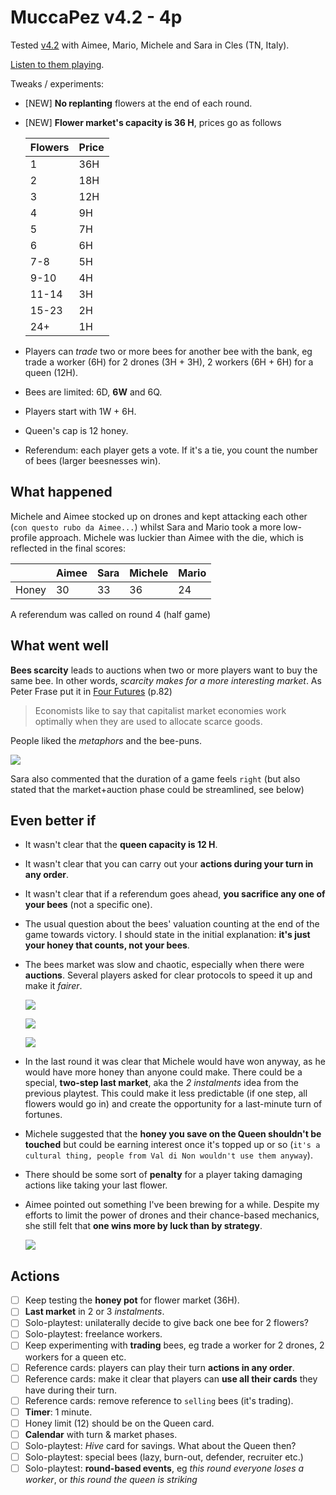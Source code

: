 # MuccaPez v4.2 - 4p

Tested [v4.2](../versions/v4.2) with Aimee, Mario, Michele and Sara in Cles (TN, Italy).

[Listen to them playing](https://soundcloud.com/bpt20170627/aimee-mario-michele-and-sara-v42-muccapez?in=beesness/sets/playtesting).

Tweaks / experiments:

* [NEW] **No replanting** flowers at the end of each round.
* [NEW] **Flower market's capacity is 36 H**, prices go as follows 

	| Flowers | Price | 
	|--|--|
	| 1 | 36H |
	| 2 | 18H |
	| 3 | 12H |
	| 4 | 9H |
	| 5 | 7H |
	| 6 | 6H |
	| 7-8 | 5H |
	| 9-10 | 4H |
	| 11-14 | 3H |
	| 15-23 | 2H |
	| 24+ | 1H |
	
* Players can *trade* two or more bees for another bee with the bank, eg trade a worker (6H) for 2 drones (3H + 3H), 2 workers (6H + 6H) for a queen (12H).
* Bees are limited: 6D, **6W** and 6Q.
* Players start with 1W + 6H.
* Queen's cap is 12 honey.
* Referendum: each player gets a vote. If it's a tie, you count the number of bees (larger beesnesses win).

## What happened

Michele and Aimee stocked up on drones and kept attacking each other (`con questo rubo da Aimee...`) whilst Sara and Mario took a more low-profile approach. Michele was luckier than Aimee with the die, which is reflected in the final scores:

| | Aimee | Sara | Michele | Mario | 
|--|--|--|--|--|
| Honey | 30 | 33 | 36 | 24 |

A referendum was called on round 4 (half game) 

## What went well

**Bees scarcity** leads to auctions when two or more players want to buy the same bee. In other words, *scarcity makes for a more interesting market*. As Peter Frase put it in [Four Futures](http://www.goodreads.com/book/show/22551901-four-futures) (p.82) 

> Economists like to say that capitalist market economies work optimally when they are used to allocate scarce goods.

People liked the *metaphors* and the bee-puns.

![](assets/2017-06-27-sara1.jpeg) 

Sara also commented that the duration of a game feels `right` (but also stated that the market+auction phase could be streamlined, see below)

## Even better if

* It wasn't clear that the **queen capacity is 12 H**.

* It wasn't clear that you can carry out your **actions during your turn in any order**.

* It wasn't clear that if a referendum goes ahead, **you sacrifice any one of your bees** (not a specific one). 

* The usual question about the bees' valuation counting at the end of the game towards victory. I should state in the initial explanation: **it's just your honey that counts, not your bees**.

* The bees market was slow and chaotic, especially when there were **auctions**. Several players asked for clear protocols to speed it up and make it *fairer*.  

	![](assets/2017-06-27-sara2.jpeg)

	![](assets/2017-06-27-mario.jpeg)

	![](assets/2017-06-27-michele.jpeg)

* In the last round it was clear that Michele would have won anyway, as he would have more honey than anyone could make. There could be a special, **two-step last market**, aka the *2 instalments* idea from the previous playtest. This could make it less predictable (if one step, all flowers would go in) and create the opportunity for a last-minute turn of fortunes.

* Michele suggested that the **honey you save on the Queen shouldn't be touched** but could be earning interest once it's topped up or so (`it's a cultural thing, people from Val di Non wouldn't use them anyway`).
	
* There should be some sort of **penalty** for a player taking damaging actions like taking your last flower.

* Aimee pointed out something I've been brewing for a while. Despite my efforts to limit the power of drones and their chance-based mechanics, she still felt that **one wins more by luck than by strategy**.

	![](assets/2017-06-27-aimee.jpeg)

## Actions

- [ ] Keep testing the **honey pot** for flower market (36H).
- [ ] **Last market** in 2 or 3 *instalments*.
- [ ] Solo-playtest: unilaterally decide to give back one bee for 2 flowers?
- [ ] Solo-playtest: freelance workers.
- [ ] Keep experimenting with **trading** bees, eg trade a worker for 2 drones, 2 workers for a queen etc.
- [ ] Reference cards: players can play their turn **actions in any order**.
- [ ] Reference cards: make it clear that players can **use all their cards** they have during their turn.
- [ ] Reference cards: remove reference to `selling` bees (it's trading). 
- [ ] **Timer**: 1 minute.
- [ ] Honey limit (12) should be on the Queen card.
- [ ] **Calendar** with turn & market phases.
- [ ] Solo-playtest: *Hive* card for savings. What about the Queen then?
- [ ] Solo-playtest: special bees (lazy, burn-out, defender, recruiter etc.)
- [ ] Solo-playtest: **round-based events**, eg *this round everyone loses a worker*, or *this round the queen is striking*